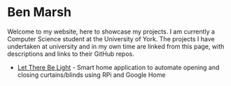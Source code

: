 # Ben Marsh

Welcome to my website, here to showcase my projects. I am currently a Computer Science student at the University of York. The projects I have undertaken at university and in my own time are linked from this page, with descriptions and links to their GitHub repos.

* [Let There Be Light](https://besmarsh.github.io/lettherebelight) - Smart home application to automate opening and closing curtains/blinds using RPi and Google Home

